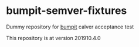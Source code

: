 # bumpit-semver-fixtures
Dummy repository for [bumpit](https://github.com/mobiusbyte/bumpit) calver acceptance test

This repository is at version 201910.4.0


